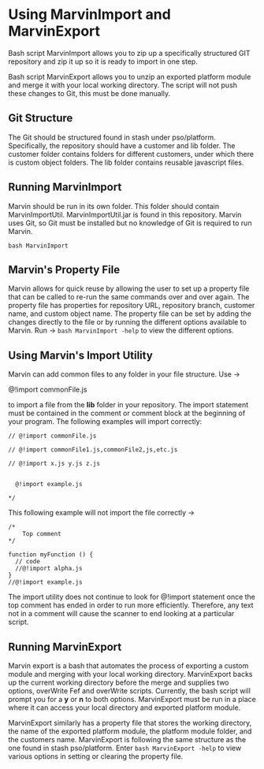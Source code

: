 Using MarvinImport and MarvinExport
============

Bash script MarvinImport allows you to zip up a specifically structured GIT
repository and zip it up so it is ready to import in one step.

Bash script MarvinExport allows you to unzip an exported platform module
and merge it with your local working directory. The script will not push these
changes to Git, this must be done manually. 

## Git Structure

The Git should be structured found in stash under pso/platform. Specifically,
the repository should have a customer and lib folder. The customer folder 
contains folders for different customers, under which there is custom object
folders. The lib folder contains reusable javascript files. 


## Running MarvinImport

Marvin should be run in its own folder. This folder should contain MarvinImportUtil.
MarvinImportUtil.jar is found in this repository. Marvin uses Git, so Git must be
installed but no knowledge of Git is required to run Marvin.

`bash MarvinImport`

## Marvin's Property File

Marvin allows for quick reuse by allowing the user to set up a property
file that can be called to re-run the same commands over and over again.
The property file has properties for repository URL, repository branch,
customer name, and custom object name. The property file can be set
by adding the changes directly to the file or by running the different
options available to Marvin. Run -> `bash MarvinImport -help` to view the 
different options.

## Using Marvin's Import Utility

Marvin can add common files to any folder in your file structure. Use ->

@!import commonFile.js

to import a file from the **lib** folder in your repository. The import
statement must be contained in the comment or comment block at the beginning
of your program. The following examples will import correctly:

`// @!import commonFile.js`

`// @!import commonFile1.js,commonFile2,js,etc.js`

`// @!import x.js y.js z.js`

```/*

  @!import example.js
  
*/
```

This following example will not import the file correctly ->

``` 
/*
    Top comment 
*/

function myFunction () {
  // code
  //@!import alpha.js
}
//@!import example.js
```

The import utility does not continue to look for @!import statement
once the top comment has ended in order to run more efficiently. Therefore,
any text not in a comment will cause the scanner to end looking at a 
particular script. 

## Running MarvinExport

Marvin export is a bash that automates the process of exporting a custom module
and merging with your local working directory. MarvinExport backs up the current
working directory before the merge and supplies two options, overWrite Fef and 
overWrite scripts. Currently, the bash script will prompt you for a **y** or **n** 
to both options. MarvinExport must be run in a place where it can access your
local directory and exported platform module.

MarvinExport similarly has a property file that stores the working directory, the
name of the exported platform module, the platform module folder, and the customers
name. MarvinExport is following the same structure as the one found in stash pso/platform.
Enter `bash MarvinExport -help` to view various options in setting or clearing the property
file. 


